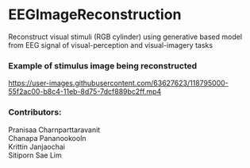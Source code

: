 # EEGImageReconstruction
Reconstruct visual stimuli (RGB cylinder) using generative based model from EEG signal of visual-perception and visual-imagery tasks

### Example of stimulus image being reconstructed

https://user-images.githubusercontent.com/63627623/118795000-55f2ac00-b8c4-11eb-8d75-7dcf889bc2ff.mp4



### Contributors:
   Pranisaa Charnparttaravanit <br>
   Chanapa Pananookooln <br>
   Krittin Janjaochai <br>
   Sitiporn Sae Lim <br>

